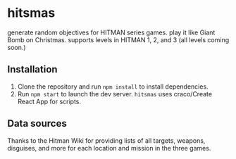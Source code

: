 # hitsmas

generate random objectives for HITMAN series games. play it like Giant Bomb on Christmas. supports levels in HITMAN 1, 2, and 3 (all levels coming soon.)

## Installation

1. Clone the repository and run `npm install` to install dependencies.
2. Run `npm start` to launch the dev server. `hitsmas` uses craco/Create React App for scripts.

## Data sources

Thanks to the Hitman Wiki for providing lists of all targets, weapons, disguises, and more for each location and mission in the three games.
